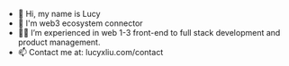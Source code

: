 - 👋 Hi, my name is Lucy
- 🌱 I'm web3 ecosystem connector
- 💪🏼 I’m experienced in web 1-3 front-end to full stack development and product management.
- 📫 Contact me at: lucyxliu.com/contact

<!---
leafvert/leafvert is a ✨ special ✨ repository because its `README.md` (this file) appears on your GitHub profile.
You can click the Preview link to take a look at your changes.
--->
